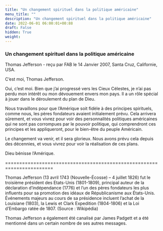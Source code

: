 ```yaml
---
title: "Un changement spirituel dans la politique américaine"
menu_title: ""
description: "Un changement spirituel dans la politique américaine"
date: 2022-06-01 06:00:01+00:88
draft: False
hidden: True
weight:
---
```

### Un changement spirituel dans la politique américaine

Thomas Jefferson - reçu par FAB le 14 Janvier 2007, Santa Cruz, Californie, USA.

C’est moi, Thomas Jefferson.

Oui, c’est moi. Bien que j’ai progressé vers les Cieux Célestes, je n’ai pas perdu mon intérêt ou mon dévouement envers mon pays. Il a un rôle spécial à jouer dans le déroulement du plan de Dieu.

Nous travaillons pour que l’Amérique soit fidèle à des principes spirituels, comme nous, les pères fondateurs avaient initialement prévu. Cela arrivera sûrement, et vous vivrez pour voir des personnalités politiques américaines qui ne sont pas corrompues par le pouvoir politique, qui comprendront ces principes et les appliqueront, pour le bien-être du peuple Américain.

Le changement va venir, et il sera glorieux. Nous avons prévu cela depuis des décennies, et vous vivrez pour voir la réalisation de ces plans.

Dieu bénisse l’Amérique.

=======================================================================

Thomas Jefferson (13 avril 1743 (Nouvelle-Écosse) – 4 juillet 1826) fut le troisième président des Etats-Unis (1801-1809), principal auteur de la déclaration d’indépendance (1776) et l’un des pères fondateurs les plus influents pour sa promotion des idéaux de Républicanisme aux États-Unis. Événements majeurs au cours de sa présidence incluent l’achat de la Louisiane (1803), la Lewis et Clark Expedition (1804-1806) et la Loi d’Embargo ratée de 1807. (Source : Wikipédia)

Thomas Jefferson a également été canalisé par James Padgett et a été mentionné dans un certain nombre de ses autres messages.